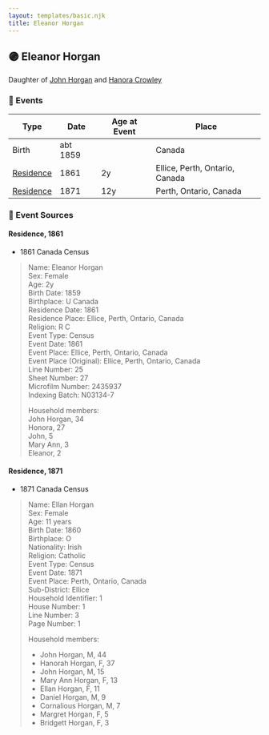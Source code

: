 ```yaml
---
layout: templates/basic.njk
title: Eleanor Horgan
---
```

## 🟣 Eleanor Horgan

Daughter of [John Horgan](/people/5/54161773) and [Hanora Crowley](/people/7/72193795)

### 📆 Events

Type | Date | Age at Event | Place
------ | ------ | ------ | ------
Birth | abt 1859 |  | Canada
[Residence](#event-event-0) | 1861 | 2y | Ellice, Perth, Ontario, Canada
[Residence](#event-event-1) | 1871 | 12y | Perth, Ontario, Canada

### 📰 Event Sources

#### <a id="event-event-0"></a> Residence, 1861
* 1861 Canada Census
>   
  > Name: Eleanor Horgan  
  > Sex: Female  
  > Age: 2y  
  > Birth Date: 1859  
  > Birthplace: U Canada  
  > Residence Date: 1861  
  > Residence Place: Ellice, Perth, Ontario, Canada  
  > Religion: R C  
  > Event Type: Census  
  > Event Date: 1861  
  > Event Place: Ellice, Perth, Ontario, Canada  
  > Event Place (Original): Ellice, Perth, Ontario, Canada  
  > Line Number: 25  
  > Sheet Number: 27  
  > Microfilm Number: 2435937  
  > Indexing Batch: N03134-7  
  >   
  > Household members:  
  > John Horgan, 34  
  > Honora, 27  
  > John, 5  
  > Mary Ann, 3  
  > Eleanor, 2  
  >

#### <a id="event-event-1"></a> Residence, 1871
* 1871 Canada Census
>   
  > Name: Ellan Horgan  
  > Sex: Female  
  > Age: 11 years  
  > Birth Date: 1860  
  > Birthplace: O  
  > Nationality: Irish  
  > Religion: Catholic  
  > Event Type: Census  
  > Event Date: 1871  
  > Event Place: Perth, Ontario, Canada  
  > Sub-District: Ellice  
  > Household Identifier: 1  
  > House Number: 1  
  > Line Number: 3  
  > Page Number: 1  
  >   
  > Household members:  
  > - John Horgan, M, 44  
  > - Hanorah Horgan, F, 37  
  > - John Horgan, M, 15  
  > - Mary Ann Horgan, F, 13  
  > - Ellan Horgan, F, 11  
  > - Daniel Horgan, M, 9  
  > - Cornalious Horgan, M, 7  
  > - Margret Horgan, F, 5  
  > - Bridgett Horgan, F, 3  
  >
